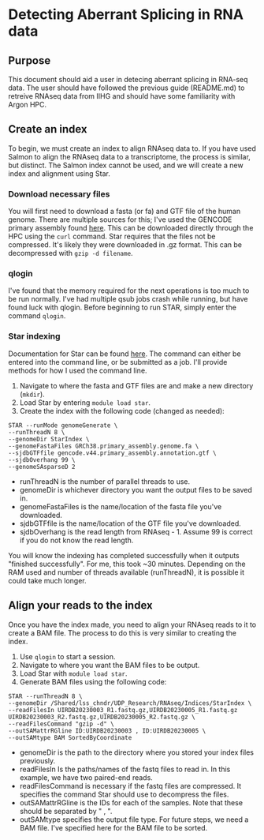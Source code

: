 # Detecting Aberrant Splicing in RNA data

## Purpose
This document should aid a user in detecing aberrant splicing in RNA-seq data. The user should have followed the previous guide (README.md) to retreive RNAseq data from IIHG and should have some familiarity with Argon HPC.

## Create an index
To begin, we must create an index to align RNAseq data to. If you have used Salmon to align the RNAseq data to a transcriptome, the process is similar, but distinct. The Salmon index cannot be used, and we will create a new index and alignment using Star.
### Download necessary files
You will first need to download a fasta (or fa) and GTF file of the human genome. There are multiple sources for this; I've used the GENCODE primary assembly found [here](https://www.gencodegenes.org/human/).
This can be downloaded directly through the HPC using the `curl` command.
Star requires that the files not be compressed. It's likely they were downloaded in .gz format. This can be decompressed with `gzip -d filename`.
### qlogin
I've found that the memory required for the next operations is too much to be run normally. I've had multiple qsub jobs crash while running, but have found luck with qlogin. Before beginning to run STAR, simply enter the command `qlogin`.
### Star indexing
Documentation for Star can be found [here](https://github.com/alexdobin/STAR/blob/master/doc/STARmanual.pdf). The command can either be entered into the command line, or be submitted as a job. I'll provide methods for how I used the command line.
1. Navigate to where the fasta and GTF files are and make a new directory (`mkdir`).
2. Load Star by entering `module load star`.
3. Create the index with the following code (changed as needed):
```
STAR --runMode genomeGenerate \
--runThreadN 8 \
--genomeDir StarIndex \
--genomeFastaFiles GRCh38.primary_assembly.genome.fa \
--sjdbGTFfile gencode.v44.primary_assembly.annotation.gtf \
--sjdbOverhang 99 \
--genomeSAsparseD 2
```
- runThreadN is the number of parallel threads to use.
- genomeDir is whichever directory you want the output files to be saved in.
- genomeFastaFiles is the name/location of the fasta file you've downloaded.
- sjdbGTFfile is the name/location of the GTF file you've downloaded.
- sjdbOverhang is the read length from RNAseq - 1. Assume 99 is correct if you do not know the read length.

You will know the indexing has completed successfully when it outputs "finished successfully". For me, this took ~30 minutes. Depending on the RAM used and number of threads available (runThreadN), it is possible it could take much longer.

## Align your reads to the index
Once you have the index made, you need to align your RNAseq reads to it to create a BAM file. The process to do this is very similar to creating the index.
1. Use `qlogin` to start a session.
2. Navigate to where you want the BAM files to be output.
3. Load Star with `module load star`.
4. Generate BAM files using the following code:
```
STAR --runThreadN 8 \
--genomeDir /Shared/lss_chndr/UDP_Research/RNAseq/Indices/StarIndex \
--readFilesIn UIRDB20230003_R1.fastq.gz,UIRDB20230005_R1.fastq.gz UIRDB20230003_R2.fastq.gz,UIRDB20230005_R2.fastq.gz \
--readFilesCommand "gzip -d" \
--outSAMattrRGline ID:UIRDB20230003 , ID:UIRDB20230005 \
--outSAMtype BAM SortedByCoordinate
```
- genomeDir is the path to the directory where you stored your index files previously.
- readFilesIn Is the paths/names of the fastq files to read in. In this example, we have two paired-end reads.
- readFilesCommand is necessary if the fastq files are compressed. It specifies the command Star should use to decompress the files.
- outSAMattrRGline is the IDs for each of the samples. Note that these should be separated by " , ".
- outSAMtype specifies the output file type. For future steps, we need a BAM file. I've specified here for the BAM file to be sorted.
